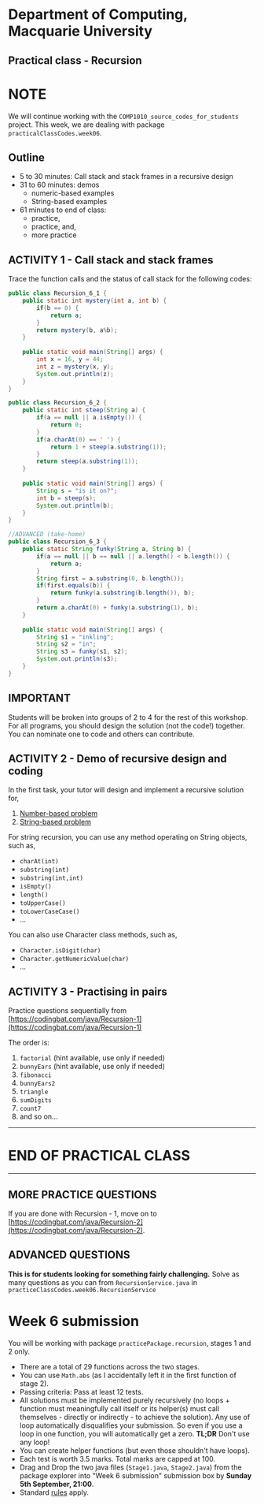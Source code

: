 # Department of Computing, Macquarie University

## Practical class - Recursion

# NOTE

We will continue working with the `COMP1010_source_codes_for_students` project. This week, we are dealing with package `practicalClassCodes.week06`.

## Outline

- 5 to 30 minutes: Call stack and stack frames in a recursive design
- 31 to 60 minutes: demos
	- numeric-based examples
	- String-based examples
- 61 minutes to end of class: 
	- practice,
	- practice, and, 
	- more practice

## ACTIVITY 1 - Call stack and stack frames

Trace the function calls and the status of call stack for the following codes:

```java
public class Recursion_6_1 {
	public static int mystery(int a, int b) {
   		if(b == 0) {
			return a;
		}
		return mystery(b, a%b);
	}
	
	public static void main(String[] args) {
		int x = 16, y = 44;
		int z = mystery(x, y);
		System.out.println(z);
	}
}
```

<!--Solution:

```
main ->
mystery(16, 44) ->
mystery(44, 16) ->
mystery(16, 12) ->
mystery(12, 4) ->
mystery(4, 0) returns
4 all the way back to main
```-->

```java
public class Recursion_6_2 {
	public static int steep(String a) {
   		if(a == null || a.isEmpty()) {
			return 0;
		}
		if(a.charAt(0) == ' ') {
			return 1 + steep(a.substring(1));
		}
		return steep(a.substring(1));
	}
	
	public static void main(String[] args) {
		String s = "is it on?";
		int b = steep(s);
		System.out.println(b);
	}
}
```

<!--Solution:

```
main ->
steep("is it on?") ->
steep("s it on?") ->
steep(" it on?") ->
steep("it on?") ->
steep("t on?") ->
steep(" on?") ->
steep("on?") ->
steep("n?") ->
steep("?") ->
steep("") returns 0
steep("?") returns 0
steep("n?") returns 0
steep("on?") returns 0
steep(" on?") returns 1
steep("t on?") returns 1
steep("it on?") returns 1
steep(" it on?") returns 2
steep("s it on?") returns 2
steep("is it on?") returns 2

```-->

```java
//ADVANCED (take-home)
public class Recursion_6_3 {
	public static String funky(String a, String b) {
   		if(a == null || b == null || a.length() < b.length()) {
			return a;
		}
		String first = a.substring(0, b.length());
		if(first.equals(b)) {
			return funky(a.substring(b.length()), b);
		}
		return a.charAt(0) + funky(a.substring(1), b);
	}
	
	public static void main(String[] args) {
		String s1 = "inkling";
		String s2 = "in";
		String s3 = funky(s1, s2);
		System.out.println(s3);
	}
}
```

<!--Solution:

funky("inkling", "in") evaluates to "klg"
-->	
## IMPORTANT

Students will be broken into groups of 2 to 4 for the rest of this workshop. For all programs, you should design the solution (not the code!) together. You can nominate one to code and others can contribute.

## ACTIVITY 2 - Demo of recursive design and coding

In the first task, your tutor will design and implement a recursive solution for,

1. [Number-based problem](https://codingbat.com/prob/p163932) 
2. [String-based problem](https://codingbat.com/prob/p170371)

<!--Solutions

```java
public int sumDigits(int n) {
  if(n==0) {
    return 0;
  }
  if(n<0) {
    n=-n;
  }
  int lastDigit = n%10;
  int remainingNumber = n/10;
  int delegateResult = sumDigits(remainingNumber);
  int result = lastDigit + delegateResult;
  return result;
  
  /*
  also correct:
  if(n==0) {
    return 0;
  }
  return Math.abs(n%10 + sumDigits(n/10));
  */
}

public int countX(String str) {
  if(str.isEmpty()) {
    return 0;
  }
  
  char first = str.charAt(0);
  String remainingString = str.substring(1);
  int delegateResult = countX(remainingString);
  int result = delegateResult;
  if(first == 'x') {
    result++;
  }
  return result;
  
  /*
  also correct:
  if(str.isEmpty()) {
    return 0;
  }
  return str.charAt(0) == 'x' ? 1 + countX(str.substring(1)) : countX(str.substring(1));  
  */
}

```-->

For string recursion, you can use any method operating on String objects, such as,

- `charAt(int)`
- `substring(int)`
- `substring(int,int)`
- `isEmpty()`
- `length()`
- `toUpperCase()`
- `toLowerCaseCase()`
- ...

You can also use Character class methods, such as,

- `Character.isDigit(char)`
- `Character.getNumericValue(char)`
- ...

## ACTIVITY 3 - Practising in pairs

Practice questions sequentially from [https://codingbat.com/java/Recursion-1](https://codingbat.com/java/Recursion-1)

The order is:

1. `factorial` (hint available, use only if needed)
2. `bunnyEars` (hint available, use only if needed)
3. `fibonacci`
4. `bunnyEars2`
5. `triangle`
6. `sumDigits`
7. `count7`
8. and so on...

----------
# END OF PRACTICAL CLASS
------------

## MORE PRACTICE QUESTIONS

If you are done with Recursion - 1, move on to [https://codingbat.com/java/Recursion-2](https://codingbat.com/java/Recursion-2).

## ADVANCED QUESTIONS

**This is for students looking for something fairly challenging.**
Solve as many questions as you can from `RecursionService.java` in `practiceClassCodes.week06.RecursionService` 

# Week 6 submission

You will be working with package `practicePackage.recursion`, stages 1 and 2 only. 

- There are a total of 29 functions across the two stages. 
- You can use `Math.abs` (as I accidentally left it in the first function of stage 2).
- Passing criteria: Pass at least 12 tests.
- All solutions must be implemented purely recursively (no loops + function must meaningfully call itself or its helper(s) must call themselves - directly or indirectly - to achieve the solution). Any use of loop automatically disqualifies your submission. So even if you use a loop in one function, you will automatically get a zero. **TL;DR** Don't use any loop!
- You can create helper functions (but even those shouldn't have loops).
- Each test is worth 3.5 marks. Total marks are capped at 100.
- Drag and Drop the two java files (`Stage1.java`, `Stage2.java`) from the package explorer into "Week 6 submission" submission box by **Sunday 5th September, 21:00**.
- Standard [rules](https://ilearn.mq.edu.au/mod/page/view.php?id=6701867) apply.

